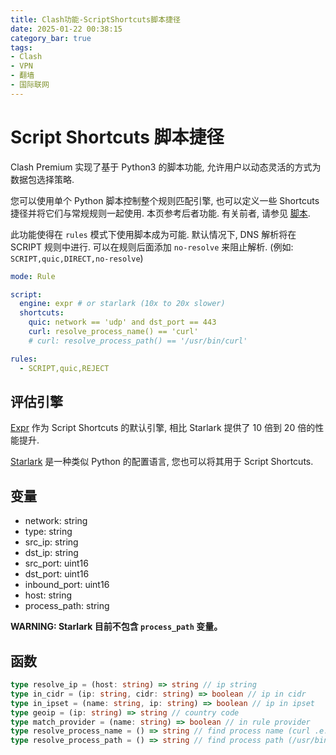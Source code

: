 ```yaml
---
title: Clash功能-ScriptShortcuts脚本捷径
date: 2025-01-22 00:38:15
category_bar: true
tags:
- Clash
- VPN
- 翻墙
- 国际联网
---
```


# Script Shortcuts 脚本捷径

Clash Premium 实现了基于 Python3 的脚本功能, 允许用户以动态灵活的方式为数据包选择策略.

您可以使用单个 Python 脚本控制整个规则匹配引擎, 也可以定义一些 Shortcuts 捷径并将它们与常规规则一起使用. 本页参考后者功能. 有关前者, 请参见 [脚本](https://blog.qingyi-studio.top/2025/01/22/Clash%E5%8A%9F%E8%83%BD-Script%E8%84%9A%E6%9C%AC/).

此功能使得在 `rules` 模式下使用脚本成为可能. 默认情况下, DNS 解析将在 SCRIPT 规则中进行. 可以在规则后面添加 `no-resolve` 来阻止解析. (例如: `SCRIPT,quic,DIRECT,no-resolve`)

```yaml
mode: Rule

script:
  engine: expr # or starlark (10x to 20x slower)
  shortcuts:
    quic: network == 'udp' and dst_port == 443
    curl: resolve_process_name() == 'curl'
    # curl: resolve_process_path() == '/usr/bin/curl'

rules:
  - SCRIPT,quic,REJECT
```

## 评估引擎

[Expr](https://expr.medv.io/) 作为 Script Shortcuts 的默认引擎, 相比 Starlark 提供了 10 倍到 20 倍的性能提升.

[Starlark](https://github.com/google/starlark-go) 是一种类似 Python 的配置语言, 您也可以将其用于 Script Shortcuts.

## 变量

- network: string
- type: string
- src_ip: string
- dst_ip: string
- src_port: uint16
- dst_port: uint16
- inbound_port: uint16
- host: string
- process_path: string

**WARNING: Starlark 目前不包含 `process_path` 变量。**

## 函数

```typescript
type resolve_ip = (host: string) => string // ip string
type in_cidr = (ip: string, cidr: string) => boolean // ip in cidr
type in_ipset = (name: string, ip: string) => boolean // ip in ipset
type geoip = (ip: string) => string // country code
type match_provider = (name: string) => boolean // in rule provider
type resolve_process_name = () => string // find process name (curl .e.g)
type resolve_process_path = () => string // find process path (/usr/bin/curl .e.g)
```
